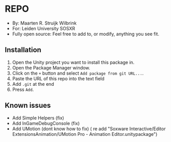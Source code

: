 # REPO

- By: Maarten R. Struijk Wilbrink
- For: Leiden University SOSXR
- Fully open source: Feel free to add to, or modify, anything you see fit.

## Installation
1. Open the Unity project you want to install this package in.
2. Open the Package Manager window.
3. Click on the `+` button and select `Add package from git URL...`.
4. Paste the URL of this repo into the text field
5. Add `.git` at the end
6. Press `Add`.



## Known issues
- Add Simple Helpers (fix)
- Add InGameDebugConsole (fix)
- Add UMotion (dont know how to fix) ( re add "Soxware Interactive/Editor ExtensionsAnimation/UMotion Pro - Animation Editor.unitypackage")
